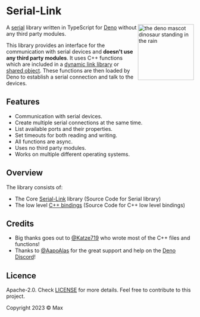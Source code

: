# Serial-Link

<a href="https://deno.land"><img align="right" src="https://deno.land/logo.svg" height="150px" alt="the deno mascot dinosaur standing in the rain"></a>

A [serial](https://en.wikipedia.org/wiki/Serial_communication) library written in TypeScript for [Deno](https://deno.land) without any third party modules.

This library provides an interface for the communication with serial devices and **doesn't use any third party modules**. It uses C++ functions which are included in a [dynamic link library](https://de.wikipedia.org/wiki/Dynamic_Link_Library) or [shared object](https://en.wikipedia.org/wiki/Library_(computing)#Shared_libraries). These functions are then loaded by Deno to establish a serial connection and talk to the devices.

## Features
- Communication with serial devices.
- Create multiple serial connections at the same time.
- List available ports and their properties.
- Set timeouts for both reading and writing.
- All functions are async.
- Uses no third party modules.
- Works on multiple different operating systems.

## Overview
The library consists of:
- The Core [Serial-Link](https://github.com/Serial-Link/Serial-Link) library (Source Code for Serial library)
- The low level [C++ bindings](https://github.com/Serial-Link/CPP-Bindings) (Source Code for C++ low level bindings)

## Credits

- Big thanks goes out to [@Katze719](https://github.com/Katze719) who wrote most of the C++ files and functions!
- Thanks to [@AapoAlas](https://github.com/aapoalas) for the great support and help on the [Deno Discord](https://discord.gg/deno)!

## Licence
Apache-2.0. Check [LICENSE](./LICENSE) for more details. Feel free to contribute to this project.

Copyright 2023 © Max
